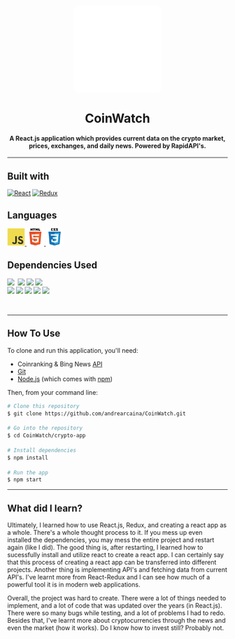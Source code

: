 <h1 align="center">
  <br>
  <img src="crypto-app/src/images/cryptocurrency.png" alt="logo" width="200" style="border-radius:10px">
  <br>
  <br>
  CoinWatch
  <br>
</h1>

<h4 align="center">A React.js application which provides current data on the crypto market, prices, exchanges, and daily news. Powered by RapidAPI's.</h4>

<hr>

## Built with

[![React](https://img.shields.io/badge/-REACT-61DAFB?logo=react&logoColor=white&style=flat)](https://reactjs.org/) [![Redux](https://img.shields.io/badge/-REDUX-61DAFB?logo=redux&color=purple&logoColor=white&style=flat)](https://react-redux.js.org/)

## Languages

<a href="https://developer.mozilla.org/en-US/docs/Web/JavaScript" target="_blank" rel="noreferrer"> 
  <img
    src="https://raw.githubusercontent.com/devicons/devicon/master/icons/javascript/javascript-original.svg"
    alt="javascript"
    width="40"
    height="40"
  />
</a>
<a href="https://www.w3.org/html/" target="_blank" rel="noreferrer">
  <img
    src="https://raw.githubusercontent.com/devicons/devicon/master/icons/html5/html5-original-wordmark.svg"
    alt="html5"
    width="40"
    height="40"
  />
</a>
<a href="https://www.w3schools.com/css/" target="_blank" rel="noreferrer">
  <img
    src="https://raw.githubusercontent.com/devicons/devicon/master/icons/css3/css3-original-wordmark.svg"
    alt="css3"
    width="40"
    height="40"
  />
</a>

## Dependencies Used
<p>
  <img src="https://img.shields.io/badge/@ant--design/icons-v5.2.6-3CCF4E"> 
  <img scr="https://img.shields.io/badge/react--router--dom-v6.17.0-3CCF4E">
  <img src="https://img.shields.io/badge/react--redux-v8.1.3-3CCF4E"> 
  <img src="https://img.shields.io/badge/@reduxjs/toolkit-v1.9.7-3CCF4E"> 
  <img src="https://img.shields.io/badge/axios-v1.5.1-3CCF4E"> <br>
  <img src="https://img.shields.io/badge/chart.js-v4.4.0-3CCF4E">
  <img src="https://img.shields.io/badge/react--chartjs--2-v5.2.0-3CCF4E">
  <img src="https://img.shields.io/badge/html--react--parser-v4.2.9-3CCF4E">
  <img src="https://img.shields.io/badge/millify-v6.1.0-3CCF4E">
  <img src="https://img.shields.io/badge/moment-v2.29.4-3CCF4E">
</p>
<br>

<hr>

## How To Use

To clone and run this application, you'll need: 
* Coinranking & Bing News [API](https://rapidapi.com/)
* [Git](https://git-scm.com)
* [Node.js](https://nodejs.org/en/download/) (which comes with [npm](http://npmjs.com))

Then, from your command line:

```bash
# Clone this repository
$ git clone https://github.com/andrearcaina/CoinWatch.git

# Go into the repository
$ cd CoinWatch/crypto-app

# Install dependencies
$ npm install

# Run the app
$ npm start
```

<hr>

## What did I learn?
Ultimately, I learned how to use React.js, Redux, and creating a react app as a whole.
There's a whole thought process to it. If you mess up even installed the dependencies, you may mess the entire project and restart again (like I did). 
The good thing is, after restarting, I learned how to sucessfully install and utilize react to create a react app.
I can certainly say that this process of creating a react app can be transferred into different projects. 
Another thing is implementing API's and fetching data from current API's. I've learnt more from React-Redux and I can see
how much of a powerful tool it is in modern web applications. 

Overall, the project was hard to create. There were a lot of things needed to implement, and a lot of code that was 
updated over the years (in React.js). There were so many bugs while testing, and a lot of problems I had to redo. 
Besides that, I've learnt more about cryptocurrencies through the news and even the market (how it works). Do I know how to invest still? Probably not.
